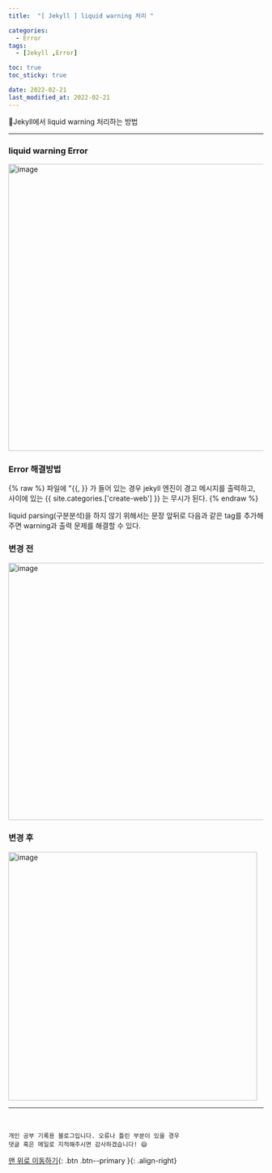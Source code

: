 ```yaml
---
title:  "[ Jekyll ] liquid warning 처리 " 

categories:
  - Error
tags:
  - [Jekyll ,Error]

toc: true
toc_sticky: true

date: 2022-02-21
last_modified_at: 2022-02-21
---
```


📝Jekyll에서 liquid warning 처리하는 방법

---

### liquid warning Error

<img width="567" alt="image" src="https://user-images.githubusercontent.com/88019314/154887227-66744162-a7c4-4e5d-a616-3dd57f6a9ab7.png">

### Error 해결방법
{% raw %}
파일에 "{{, }} 가 들어 있는 경우 jekyll 엔진이 경고 메시지를 출력하고,
사이에 있는 {{ site.categories.['create-web'] }} 는 무시가 된다.
{% endraw %}

liquid parsing(구분분석)을 하지 않기 위해서는 문장 앞뒤로 다음과 같은 tag를 추가해 주면 warning과 출력 문제를 해결할 수 있다.

### 변경 전

<img width="508" alt="image" src="https://user-images.githubusercontent.com/88019314/154890743-93ac35fa-b03a-49f1-b207-d6c0eeb5990a.png">

### 변경 후

<img width="491" alt="image" src="https://user-images.githubusercontent.com/88019314/154890667-9ca9309b-fc1f-42db-8b51-245fa9b04b1c.png">
    





***
<br>

    개인 공부 기록용 블로그입니다. 오류나 틀린 부분이 있을 경우 
    댓글 혹은 메일로 지적해주시면 감사하겠습니다! 😄

[맨 위로 이동하기](#){: .btn .btn--primary }{: .align-right}